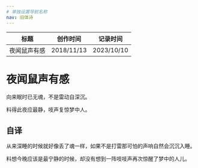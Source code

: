 ```yaml
---
# 单独设置导航名称
nav: 旧体诗
---
```


| 标题         | 创作时间   | 记录时间   |
| ------------ | ---------- | ---------- |
| 夜闻鼠声有感 | 2018/11/13 | 2023/10/10 |

# 夜闻鼠声有感

向来眠时已无魂，不是雷动自深沉。

料得此夜应最静，吱声复惊梦中人。

## 自译

从来深睡的时候就好像丢了魂一样，如果不是打雷那可怕的声响自然会沉沉入睡。

料想今晚应该是最宁静的时候，却没有想到一阵吱吱声再次惊醒了梦中的人儿。
